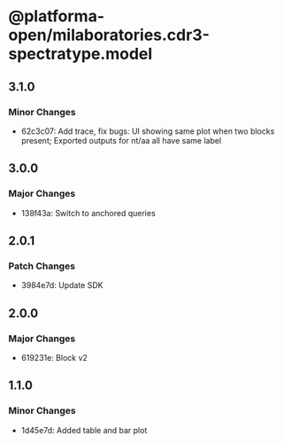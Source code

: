 # @platforma-open/milaboratories.cdr3-spectratype.model

## 3.1.0

### Minor Changes

- 62c3c07: Add trace, fix bugs: UI showing same plot when two blocks present; Exported outputs for nt/aa all have same label

## 3.0.0

### Major Changes

- 138f43a: Switch to anchored queries

## 2.0.1

### Patch Changes

- 3984e7d: Update SDK

## 2.0.0

### Major Changes

- 619231e: Block v2

## 1.1.0

### Minor Changes

- 1d45e7d: Added table and bar plot
